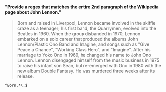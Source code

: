 #### "Provide a regex that matches the entire 2nd paragraph of the Wikipedia page about John Lennon."

> Born and raised in Liverpool, Lennon became involved in the skiffle craze as a teenager; his first band, the Quarrymen, evolved into the Beatles in 1960. When the group disbanded in 1970, Lennon embarked on a solo career that produced the albums John Lennon/Plastic Ono Band and Imagine, and songs such as "Give Peace a Chance", "Working Class Hero", and "Imagine". After his marriage to Yoko Ono in 1969, he changed his name to John Ono Lennon. Lennon disengaged himself from the music business in 1975 to raise his infant son Sean, but re-emerged with Ono in 1980 with the new album Double Fantasy. He was murdered three weeks after its release.

`^Born.*\.$`
